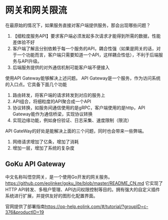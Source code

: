 # 网关和网关限流

在最原始的情况下，如果服务直接对客户端提供服务，那会出现哪些问题？

1. 【细粒度服务API】要求客户端必须发起多次请求才能得到所需的数据，性能差体验不好
2. 客户端了解且分别依赖于每一个服务的API，耦合性强（如果是网关的话，对于一个功能而言，客户端只需要知道一个API，这样耦合性低），不利于后端服务与API升级。
3. 后端服务提供的对外通信机制可能客户端不便接入

使用API Gateway能够解决上述问题。
API Gateway是一个服务，作为访问系统的入口点。它具备下面几个功能
1. 路由转发，将客户端的请求转发到对应的服务上
2. API组合，将细粒度的API聚合成一个API
3. 协议转换，如服务间通信使用的是gRPC，客户端使用的是http，API Gateway能作为通信桥梁，实现协议转换
4. 实现边缘功能，例如身份验证、日志采集、速度限制（限流）

API GateWay的好处是能解决上面的三个问题，同时也会带来一些弊端。
1. 网络请求增加了亿条，增加了消耗
2. 增加一层，增加了系统的复杂度

## GoKu API Gateway
中文名称叫悟空网关，是一个使用Go开发的网关服务。<https://github.com/eolinker/goku_lite/blob/master/README_CN.md>
它实现了HTTP API转发、多租户管理、API访问权限控制等目的。拥有强大的自定义插件系统进行扩展，并提供友好的图形化配置界面。

官网提供了部署指南<https://op-help.eolink.com/#/tutorial/?groupID=c-376&productID=19>

